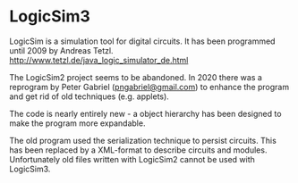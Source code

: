 # LogicSim3

LogicSim is a simulation tool for digital circuits.
It has been programmed until 2009 by Andreas Tetzl.
http://www.tetzl.de/java_logic_simulator_de.html

The LogicSim2 project seems to be abandoned. 
In 2020 there was a reprogram by Peter Gabriel (pngabriel@gmail.com)
to enhance the program and get rid of old techniques (e.g. applets).

The code is nearly entirely new - a object hierarchy has been designed to make the program more expandable.

The old program used the serialization technique to persist circuits. This has been replaced by a XML-format to describe circuits and modules.
Unfortunately old files written with LogicSim2 cannot be used with LogicSim3.
